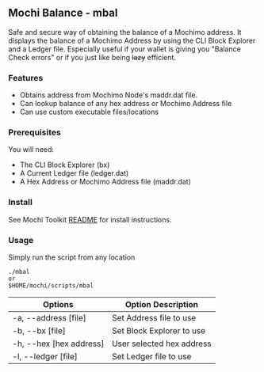 ## Mochi Balance - mbal
Safe and secure way of obtaining the balance of a Mochimo address. It displays the balance of a Mochimo Address by using the CLI Block Explorer and a Ledger file. Especially useful if your wallet is giving you "Balance Check errors" or if you just like being ~~lazy~~ efficient.

### Features
 - Obtains address from Mochimo Node's maddr.dat file.
 - Can lookup balance of any hex address or Mochimo Address file
 - Can use custom executable files/locations

### Prerequisites
You will need:
 - The CLI Block Explorer (bx)
 - A Current Ledger file (ledger.dat)
 - A Hex Address or Mochimo Address file (maddr.dat)

### Install
See Mochi Toolkit [README](README.md) for install instructions.

### Usage
Simply run the script from any location
```
./mbal
or
$HOME/mochi/scripts/mbal
```

| Options | Option Description |
| --- | --- |
| -a, --address [file] | Set Address file to use |
| -b, --bx [file] | Set Block Explorer to use |
| -h, --hex [hex address] | User selected hex address |
| -l, --ledger [file] | Set Ledger file to use |

